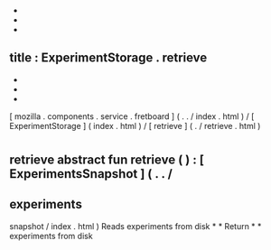 -
-
-
title
:
ExperimentStorage
.
retrieve
-
-
-
-
[
mozilla
.
components
.
service
.
fretboard
]
(
.
.
/
index
.
html
)
/
[
ExperimentStorage
]
(
index
.
html
)
/
[
retrieve
]
(
.
/
retrieve
.
html
)
#
retrieve
abstract
fun
retrieve
(
)
:
[
ExperimentsSnapshot
]
(
.
.
/
-
experiments
-
snapshot
/
index
.
html
)
Reads
experiments
from
disk
*
*
Return
*
*
experiments
from
disk
